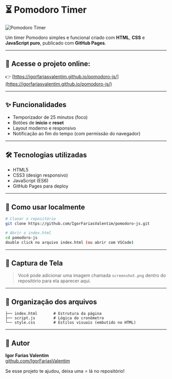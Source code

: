 # ⏳ Pomodoro Timer

![Pomodoro Timer](https://igorfariasvalentim.github.io/pomodoro-js/screenshot.png)

Um timer Pomodoro simples e funcional criado com **HTML**, **CSS** e **JavaScript puro**, publicado com **GitHub Pages**.

---

## 🔗 Acesse o projeto online:
👉 [https://igorfariasvalentim.github.io/pomodoro-js/](https://igorfariasvalentim.github.io/pomodoro-js/)

---

## ✨ Funcionalidades
- Temporizador de 25 minutos (foco)
- Botões de **início** e **reset**
- Layout moderno e responsivo
- Notificação ao fim do tempo (com permissão do navegador)

---

## 🛠️ Tecnologias utilizadas
- HTML5
- CSS3 (design responsivo)
- JavaScript (ES6)
- GitHub Pages para deploy

---

## 🧪 Como usar localmente
```bash
# Clonar o repositório
git clone https://github.com/IgorFariasValentim/pomodoro-js.git

# Abrir o index.html
cd pomodoro-js
double click no arquivo index.html (ou abrir com VSCode)
```

---

## 📸 Captura de Tela
> Você pode adicionar uma imagem chamada `screenshot.png` dentro do repositório para ela aparecer aqui.

---

## 📂 Organização dos arquivos
```
├── index.html       # Estrutura da página
├── script.js        # Lógica do cronômetro
└── style.css        # Estilos visuais (embutido no HTML)
```

---

## 🚀 Autor
**Igor Farias Valentim**  
[github.com/IgorFariasValentim](https://github.com/IgorFariasValentim)

Se esse projeto te ajudou, deixa uma ⭐ lá no repositório!
